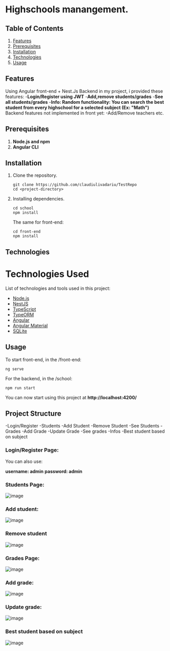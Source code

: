 # Highschools manangement.

## Table of Contents

1. [Features](#features)
2. [Prerequisites](#prerequisites)
3. [Installation](#installation)
4. [Technologies](#technologies)
5. [Usage](#usage)


## Features

Using Angular front-end + Nest.Js Backend in my project, i provided these features:
  -**Login/Register using JWT**
  -**Add,remove students/grades**
  -**See all students/grades**
  -**Info: Random functionality: You can search the best student from every highschool for a selected subject (Ex: "Math")**
Backend features not implemented in front yet:
  -Add/Remove teachers etc.

## Prerequisites

1. **Node.js and npm**
2. **Angular CLI**

## Installation

1. Clone the repository.
   ```console
   git clone https://github.com/claudiulivadariu/TestRepo
   cd <project-directory>
   ```
3. Installing dependencies.
   ```console
   cd school
   npm install
   ```
   The same for front-end:
   ```console
   cd front-end
   npm install
   ```

## Technologies

# Technologies Used

List of technologies and tools used in this project:

- [Node.js](https://nodejs.org/)
- [NestJS](https://nestjs.com/)
- [TypeScript](https://www.typescriptlang.org/)
- [TypeORM](https://typeorm.io/)
- [Angular](https://angular.io/)
- [Angular Material](https://material.angular.io/)
- [SQLite](https://www.sqlite.org/)

## Usage

   To start front-end, in the /front-end:
   ```console
   ng serve
   ```
   For the backend, in the /school:
   ```console
   npm run start
   ```
  You can now start using this project at **http://localhost:4200/**

## Project Structure

-Login/Register
  -Students
    -Add Student
    -Remove Student
    -See Students
  -Grades
    -Add Grade
    -Update Grade
    -See grades
  -Infos
    -Best student based on subject

### Login/Register Page:

You can also use:

**username: admin**
**password: admin**

### Students Page:

![image](https://github.com/claudiulivadariu/TestRepo/assets/79170970/94ccf452-4ba4-4e72-aae0-a88fa71df84e)

### Add student:

![image](https://github.com/claudiulivadariu/TestRepo/assets/79170970/bb8bafcc-2ed3-4715-b764-33947faab675)

### Remove student

![image](https://github.com/claudiulivadariu/TestRepo/assets/79170970/6c04948b-dd20-4785-abaf-3393b1e99701)

### Grades Page:
![image](https://github.com/claudiulivadariu/TestRepo/assets/79170970/2679b9ef-a38b-466c-acf0-b2207d400330)

### Add grade:
![image](https://github.com/claudiulivadariu/TestRepo/assets/79170970/14f64ad7-e97a-494a-bdd8-7a69038030a2)

### Update grade:
![image](https://github.com/claudiulivadariu/TestRepo/assets/79170970/35bfd7e4-2e62-422c-93c5-2e498264e58f)

### Best student based on subject
![image](https://github.com/claudiulivadariu/TestRepo/assets/79170970/15fd2f0d-2455-4bd6-b5a0-c20550445f86)
